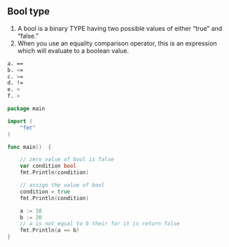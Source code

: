 ## Bool type  
1. A bool is a binary TYPE having two possible values of either “true” and “false.”   
1. When you use an equality comparison operator, this is an expression which will
   evaluate to a boolean value.  
   
```bash
a. ==
b. <=
c. >=
d. !=
e. <
f. >
``` 

```go
package main

import (
	"fmt"
)

func main()  {

	// zero value of bool is false
	var condition bool
	fmt.Println(condition)

	// assign the value of bool
	condition = true
	fmt.Println(condition)

	a := 10
	b := 20 
	// a is not equal to b their for it is return false
	fmt.Println(a == b)
}
```